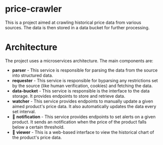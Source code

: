 # price-crawler

This is a project aimed at crawling historical price data from various sources. The data is then stored in a data bucket for further processing.

# Architecture

The project uses a microservices architecture. The main components are:

- **parser** - This service is responsible for parsing the data from the source into structured data.
- **requester** - This service is responsible for byparsing any restrictions set by the source (like human verification, cookies) and fetching the data.
- **data-bucket** - This service is responsible is the interface to the data storage. It provides endpoints to store and retrieve data.
- **watcher** - This service provides endpoints to manually update a given aimed product's price data. It also automatically updates the data every set interval.
- 🚧 **notification** - This service provides endpoints to set alerts on a given product. It sends an notification when the price of the product falls below a certain threshold. 
- 🚧 **viewer** - This is a web-based interface to view the historical chart of the product's price data.